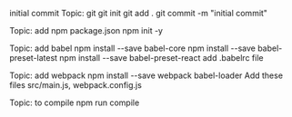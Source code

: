 initial commit
Topic: git
git init
git add .
git commit -m "initial commit"

Topic: add npm package.json
npm init -y

Topic: add babel
npm install --save babel-core
npm install --save babel-preset-latest
npm install --save babel-preset-react
add .babelrc file

Topic: add webpack
npm install --save webpack babel-loader
Add these files
src/main.js, webpack.config.js

Topic: to compile
npm run compile